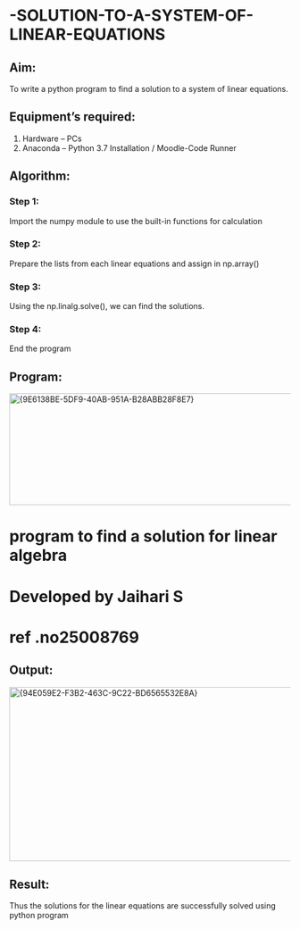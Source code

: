 # -SOLUTION-TO-A-SYSTEM-OF-LINEAR-EQUATIONS
## Aim:
To write a python program to find a solution to a system of linear equations.
## Equipment’s required:
1. 	Hardware – PCs
2. 	Anaconda – Python 3.7 Installation / Moodle-Code Runner
## Algorithm:
### Step 1: 
Import the numpy module to use the built-in functions for calculation
### Step 2: 
Prepare the lists from each linear equations and assign in np.array()
### Step 3: 
Using the np.linalg.solve(), we can find the solutions.
### Step 4: 
End the program
## Program:
<img width="778" height="200" alt="{9E6138BE-5DF9-40AB-951A-B28ABB28F8E7}" src="https://github.com/user-attachments/assets/b7e1d47c-8e19-4e55-b72f-728e0d6fad7d" />

# program to find a solution for linear algebra
# Developed by Jaihari S
# ref .no25008769
## Output:
<img width="1324" height="312" alt="{94E059E2-F3B2-463C-9C22-BD6565532E8A}" src="https://github.com/user-attachments/assets/dd693db1-1a19-4384-8231-6797a8e5d3cd" />

## Result: 
Thus the solutions for the linear equations are successfully solved using python program

